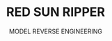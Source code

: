 ---
title: RED SUN RIPPER
subtitle: MODEL REVERSE ENGINEERING
icon: file
image: /img/red_sun_rip.png
link: /notes/cw-reverse-engineering-models/
linkInternal: true
---